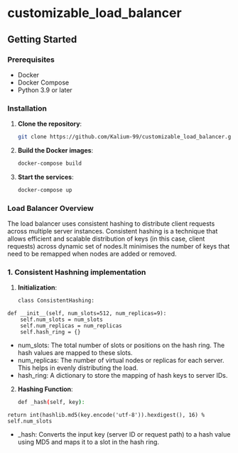 # customizable_load_balancer

## Getting Started

### Prerequisites

- Docker
- Docker Compose
-  Python 3.9 or later

### Installation

1. **Clone the repository**:

   ```bash
   git clone https://github.com/Kalium-99/customizable_load_balancer.git

2. **Build the Docker images**:
    ```bash
    docker-compose build
3. **Start the services**:
   ```bash
   docker-compose up

### Load Balancer Overview

The load balancer uses consistent hashing  to distribute client requests across multiple server instances. Consistent hashing is a technique that allows efficient and scalable distribution of keys (in this case, client requests) across dynamic set of nodes.It minimises the number of keys that need to be remapped when nodes are added or removed.

  ### 1. Consistent Hashning implementation
  1. **Initialization**:
     ```bash
     class ConsistentHashing:
    def __init__(self, num_slots=512, num_replicas=9):
        self.num_slots = num_slots
        self.num_replicas = num_replicas
        self.hash_ring = {}
   - num_slots: The total number of slots or positions on the hash ring. The hash values are mapped to these slots.
   - num_replicas: The number of virtual nodes or replicas for each server. This helps in evenly distributing the load.
   - hash_ring: A dictionary to store the mapping of hash keys to server IDs.
     
  2. **Hashing Function**:
     ```bash
     def _hash(self, key):
    return int(hashlib.md5(key.encode('utf-8')).hexdigest(), 16) % self.num_slots
   - _hash: Converts the input key (server ID or request path) to a hash value using MD5 and maps it to a slot in the hash ring.


